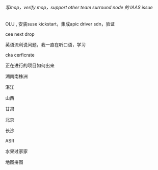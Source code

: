 ###### 写mop，verify mop，support other team surround node 的 IAAS issue

OLU , 安装suse kickstart，集成apic driver  sdn，验证



cee next drop  

英语流利说问题，我一直在听口语，学习

cka cerficrate 

正在进行的项目如何出来

湖南南株洲

湛江

山西

甘肃

北京

长沙

ASR 

水果过家家

地图拼图



